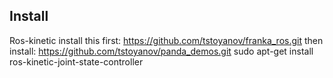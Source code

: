 ## Install
Ros-kinetic
install this first:
https://github.com/tstoyanov/franka_ros.git
then install:
https://github.com/tstoyanov/panda_demos.git
sudo apt-get install ros-kinetic-joint-state-controller

